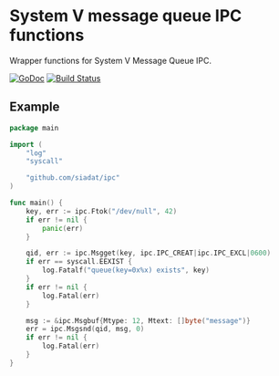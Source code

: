 # System V message queue IPC functions

Wrapper functions for System V Message Queue IPC.

[![GoDoc](https://godoc.org/github.com/siadat/ipc?status.svg)](https://godoc.org/github.com/siadat/ipc)
[![Build Status](https://travis-ci.org/siadat/ipc.svg?branch=master)](https://travis-ci.org/siadat/ipc)

## Example

```go
package main

import (
	"log"
	"syscall"

	"github.com/siadat/ipc"
)

func main() {
	key, err := ipc.Ftok("/dev/null", 42)
	if err != nil {
		panic(err)
	}

	qid, err := ipc.Msgget(key, ipc.IPC_CREAT|ipc.IPC_EXCL|0600)
	if err == syscall.EEXIST {
		log.Fatalf("queue(key=0x%x) exists", key)
	}
	if err != nil {
		log.Fatal(err)
	}

	msg := &ipc.Msgbuf{Mtype: 12, Mtext: []byte("message")}
	err = ipc.Msgsnd(qid, msg, 0)
	if err != nil {
		log.Fatal(err)
	}
}
```
